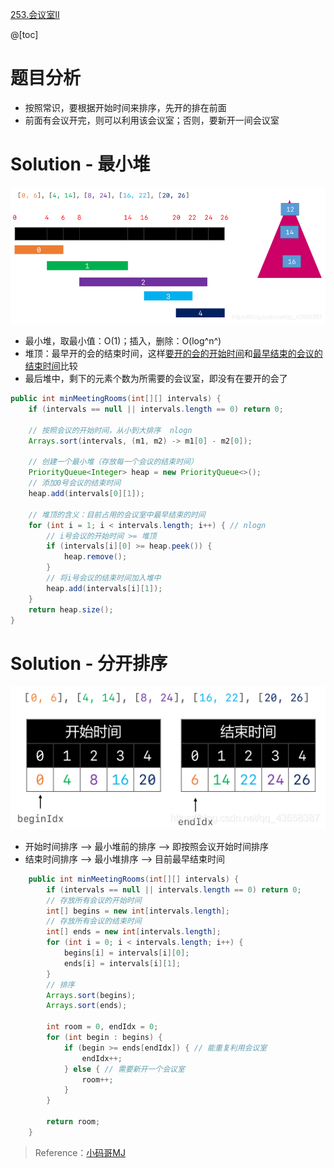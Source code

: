 ﻿[253.会议室II](https://leetcode-cn.com/problems/meeting-rooms-ii/)

@[toc]

# 题目分析

- 按照常识，要根据开始时间来排序，先开的排在前面
- 前面有会议开完，则可以利用该会议室；否则，要新开一间会议室

# Solution - 最小堆

![在这里插入图片描述](images/253.%E4%BC%9A%E8%AE%AE%E5%AE%A4II/20200513221927228.png)

- 最小堆，取最小值：O(1)；插入，删除：O(log^n^)
- 堆顶：最早开的会的结束时间，这样<u>要开的会的开始时间</u>和<u>最早结束的会议的结束时间</u>比较
- 最后堆中，剩下的元素个数为所需要的会议室，即没有在要开的会了

```java
public int minMeetingRooms(int[][] intervals) {
    if (intervals == null || intervals.length == 0) return 0;

    // 按照会议的开始时间，从小到大排序  nlogn
    Arrays.sort(intervals, (m1, m2) -> m1[0] - m2[0]);

    // 创建一个最小堆（存放每一个会议的结束时间）
    PriorityQueue<Integer> heap = new PriorityQueue<>();
    // 添加0号会议的结束时间
    heap.add(intervals[0][1]);

    // 堆顶的含义：目前占用的会议室中最早结束的时间
    for (int i = 1; i < intervals.length; i++) { // nlogn
        // i号会议的开始时间 >= 堆顶
        if (intervals[i][0] >= heap.peek()) {
            heap.remove();
        }
        // 将i号会议的结束时间加入堆中
        heap.add(intervals[i][1]);
    }
    return heap.size();
}
```

# Solution - 分开排序

![在这里插入图片描述](images/253.%E4%BC%9A%E8%AE%AE%E5%AE%A4II/20200513221950108.png)

- 开始时间排序 --> 最小堆前的排序 --> 即按照会议开始时间排序
- 结束时间排序 --> 最小堆排序 --> 目前最早结束时间

```java
    public int minMeetingRooms(int[][] intervals) {
        if (intervals == null || intervals.length == 0) return 0;
        // 存放所有会议的开始时间
        int[] begins = new int[intervals.length];
        // 存放所有会议的结束时间
        int[] ends = new int[intervals.length];
        for (int i = 0; i < intervals.length; i++) {
            begins[i] = intervals[i][0];
            ends[i] = intervals[i][1];
        }
        // 排序
        Arrays.sort(begins);
        Arrays.sort(ends);

        int room = 0, endIdx = 0;
        for (int begin : begins) {
            if (begin >= ends[endIdx]) { // 能重复利用会议室
                endIdx++;
            } else { // 需要新开一个会议室
                room++;
            }
        }

        return room;
    }
```


> Reference：[小码哥MJ](https://space.bilibili.com/325538782/)
